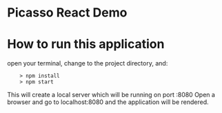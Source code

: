 # Picasso React Demo

# How to run this application
open your terminal, change to the project directory, and:

```
	> npm install
	> npm start
```
This will create a local server which will be running on port :8080
Open a browser and go to localhost:8080 and the application will be rendered.
